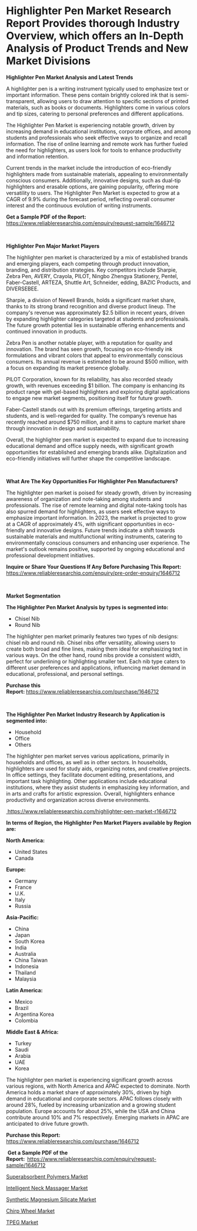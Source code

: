 <p><h1>Highlighter Pen Market Research Report Provides thorough Industry Overview, which offers an In-Depth Analysis of Product Trends and New Market Divisions</h1></p><p><strong>Highlighter Pen Market Analysis and Latest Trends</strong></p>
<p><p>A highlighter pen is a writing instrument typically used to emphasize text or important information. These pens contain brightly colored ink that is semi-transparent, allowing users to draw attention to specific sections of printed materials, such as books or documents. Highlighters come in various colors and tip sizes, catering to personal preferences and different applications.</p><p>The Highlighter Pen Market is experiencing notable growth, driven by increasing demand in educational institutions, corporate offices, and among students and professionals who seek effective ways to organize and recall information. The rise of online learning and remote work has further fueled the need for highlighters, as users look for tools to enhance productivity and information retention.</p><p>Current trends in the market include the introduction of eco-friendly highlighters made from sustainable materials, appealing to environmentally conscious consumers. Additionally, innovative designs, such as dual-tip highlighters and erasable options, are gaining popularity, offering more versatility to users. The Highlighter Pen Market is expected to grow at a CAGR of 9.9% during the forecast period, reflecting overall consumer interest and the continuous evolution of writing instruments.</p></p>
<p><strong>Get a Sample PDF of the Report:&nbsp;</strong> <a href="https://www.reliableresearchiq.com/enquiry/request-sample/1646712?utm_campaign=1896&utm_medium=2&utm_source=Github&utm_content=ia&utm_term=09022025&utm_id=highlighter-pen">https://www.reliableresearchiq.com/enquiry/request-sample/1646712</a></p>
<p>&nbsp;</p>
<p><strong>Highlighter Pen Major Market Players</strong></p>
<p><p>The highlighter pen market is characterized by a mix of established brands and emerging players, each competing through product innovation, branding, and distribution strategies. Key competitors include Sharpie, Zebra Pen, AVERY, Crayola, PILOT, Ningbo Zhengya Stationery, Pentel, Faber-Castell, ARTEZA, Shuttle Art, Schneider, edding, BAZIC Products, and DIVERSEBEE.</p><p>Sharpie, a division of Newell Brands, holds a significant market share, thanks to its strong brand recognition and diverse product lineup. The company's revenue was approximately $2.5 billion in recent years, driven by expanding highlighter categories targeted at students and professionals. The future growth potential lies in sustainable offering enhancements and continued innovation in products.</p><p>Zebra Pen is another notable player, with a reputation for quality and innovation. The brand has seen growth, focusing on eco-friendly ink formulations and vibrant colors that appeal to environmentally conscious consumers. Its annual revenue is estimated to be around $500 million, with a focus on expanding its market presence globally.</p><p>PILOT Corporation, known for its reliability, has also recorded steady growth, with revenues exceeding $1 billion. The company is enhancing its product range with gel-based highlighters and exploring digital applications to engage new market segments, positioning itself for future growth.</p><p>Faber-Castell stands out with its premium offerings, targeting artists and students, and is well-regarded for quality. The company’s revenue has recently reached around $750 million, and it aims to capture market share through innovation in design and sustainability.</p><p>Overall, the highlighter pen market is expected to expand due to increasing educational demand and office supply needs, with significant growth opportunities for established and emerging brands alike. Digitalization and eco-friendly initiatives will further shape the competitive landscape.</p></p>
<p>&nbsp;</p>
<p><strong>What Are The Key Opportunities For Highlighter Pen Manufacturers?</strong></p>
<p><p>The highlighter pen market is poised for steady growth, driven by increasing awareness of organization and note-taking among students and professionals. The rise of remote learning and digital note-taking tools has also spurred demand for highlighters, as users seek effective ways to emphasize important information. In 2023, the market is projected to grow at a CAGR of approximately 4%, with significant opportunities in eco-friendly and innovative designs. Future trends indicate a shift towards sustainable materials and multifunctional writing instruments, catering to environmentally conscious consumers and enhancing user experience. The market's outlook remains positive, supported by ongoing educational and professional development initiatives.</p></p>
<p><strong>Inquire or Share Your Questions If Any Before Purchasing This Report:</strong> <a href="https://www.reliableresearchiq.com/enquiry/pre-order-enquiry/1646712?utm_campaign=1896&utm_medium=2&utm_source=Github&utm_content=ia&utm_term=09022025&utm_id=highlighter-pen">https://www.reliableresearchiq.com/enquiry/pre-order-enquiry/1646712</a></p>
<p>&nbsp;</p>
<p><strong>Market Segmentation</strong></p>
<p><strong>The Highlighter Pen Market Analysis by types is segmented into:</strong></p>
<p><ul><li>Chisel Nib</li><li>Round Nib</li></ul></p>
<p><p>The highlighter pen market primarily features two types of nib designs: chisel nib and round nib. Chisel nibs offer versatility, allowing users to create both broad and fine lines, making them ideal for emphasizing text in various ways. On the other hand, round nibs provide a consistent width, perfect for underlining or highlighting smaller text. Each nib type caters to different user preferences and applications, influencing market demand in educational, professional, and personal settings.</p></p>
<p><strong>Purchase this Report:&nbsp;</strong><a href="https://www.reliableresearchiq.com/purchase/1646712?utm_campaign=1896&utm_medium=2&utm_source=Github&utm_content=ia&utm_term=09022025&utm_id=highlighter-pen">https://www.reliableresearchiq.com/purchase/1646712</a></p>
<p>&nbsp;</p>
<p><strong>The Highlighter Pen Market Industry Research by Application is segmented into:</strong></p>
<p><ul><li>Household</li><li>Office</li><li>Others</li></ul></p>
<p><p>The highlighter pen market serves various applications, primarily in households and offices, as well as in other sectors. In households, highlighters are used for study aids, organizing notes, and creative projects. In office settings, they facilitate document editing, presentations, and important task highlighting. Other applications include educational institutions, where they assist students in emphasizing key information, and in arts and crafts for artistic expression. Overall, highlighters enhance productivity and organization across diverse environments.</p></p>
<p><a href="https://www.reliableresearchiq.com/highlighter-pen-market-r1646712?utm_campaign=1896&utm_medium=2&utm_source=Github&utm_content=ia&utm_term=09022025&utm_id=highlighter-pen">&nbsp;https://www.reliableresearchiq.com/highlighter-pen-market-r1646712</a></p>
<p><strong>In terms of Region, the Highlighter Pen Market Players available by Region are:</strong></p>
<p>
    <p> <strong> North America: </strong>
        <ul>
            <li>United States</li>
            <li>Canada</li>
        </ul>
        </p> 
    <p> <strong> Europe: </strong>
        <ul>
            <li>Germany</li>
            <li>France</li>
            <li>U.K.</li>
            <li>Italy</li>
            <li>Russia</li>
        </ul>
        </p> 
    <p> <strong> Asia-Pacific: </strong>
        <ul>
            <li>China</li>
            <li>Japan</li>
            <li>South Korea</li>
            <li>India</li>
            <li>Australia</li>
            <li>China Taiwan</li>
            <li>Indonesia</li>
            <li>Thailand</li>
            <li>Malaysia</li>
        </ul>
        </p> 
    <p> <strong> Latin America: </strong>
        <ul>
            <li>Mexico</li>
            <li>Brazil</li>
            <li>Argentina Korea</li>
            <li>Colombia</li>
        </ul>
        </p> 
    <p> <strong> Middle East & Africa: </strong>
        <ul>
            <li>Turkey</li>
            <li>Saudi</li>
            <li>Arabia</li>
            <li>UAE</li>
            <li>Korea</li>
        </ul>
    </p>
    </p>
<p><p>The highlighter pen market is experiencing significant growth across various regions, with North America and APAC expected to dominate. North America holds a market share of approximately 30%, driven by high demand in educational and corporate sectors. APAC follows closely with around 28%, fueled by increasing urbanization and a growing student population. Europe accounts for about 25%, while the USA and China contribute around 10% and 7% respectively. Emerging markets in APAC are anticipated to drive future growth.</p></p>
<p><strong>Purchase this Report: </strong><a href="https://www.reliableresearchiq.com/purchase/1646712?utm_campaign=1896&utm_medium=2&utm_source=Github&utm_content=ia&utm_term=09022025&utm_id=highlighter-pen">https://www.reliableresearchiq.com/purchase/1646712</a></p>
<p>&nbsp;<strong>Get a Sample PDF of the Report:&nbsp;&nbsp;</strong><a href="https://www.reliableresearchiq.com/enquiry/request-sample/1646712?utm_campaign=1896&utm_medium=2&utm_source=Github&utm_content=ia&utm_term=09022025&utm_id=highlighter-pen">https://www.reliableresearchiq.com/enquiry/request-sample/1646712</a></p>
<p><strong></strong></p>
<p><p><a href="https://www.linkedin.com/pulse/in-depth-superabsorbent-polymers-market-analysis-projected-0ckzc?utm_campaign=1896&utm_medium=2&utm_source=Github&utm_content=ia&utm_term=09022025&utm_id=highlighter-pen">Superabsorbent Polymers Market</a></p><p><a href="https://github.com/amoakuolaopa/Market-Research-Report-List-1/blob/main/intelligent-neck-massager-market.md?utm_campaign=1896&utm_medium=2&utm_source=Github&utm_content=ia&utm_term=09022025&utm_id=highlighter-pen">Intelligent Neck Massager Market</a></p><p><a href="https://www.linkedin.com/pulse/exploring-synthetic-magnesium-silicate-market-industry-revenue-tbdvc?utm_campaign=1896&utm_medium=2&utm_source=Github&utm_content=ia&utm_term=09022025&utm_id=highlighter-pen">Synthetic Magnesium Silicate Market</a></p><p><a href="https://github.com/ivvrgibi/Market-Research-Report-List-1/blob/main/chirp-wheel-market.md?utm_campaign=1896&utm_medium=2&utm_source=Github&utm_content=ia&utm_term=09022025&utm_id=highlighter-pen">Chirp Wheel Market</a></p><p><a href="https://www.linkedin.com/pulse/global-tpeg-market-research-report-industry-overview-trends-1khbc?utm_campaign=1896&utm_medium=2&utm_source=Github&utm_content=ia&utm_term=09022025&utm_id=highlighter-pen">TPEG Market</a></p></p>